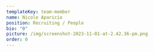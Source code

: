 ```yaml
---
templateKey: team-member
name: Nicole Aparicio
position: Recruiting / People
bio: "0"
picture: /img/screenshot-2023-11-01-at-2.42.36-pm.png
order: 0
---
```

